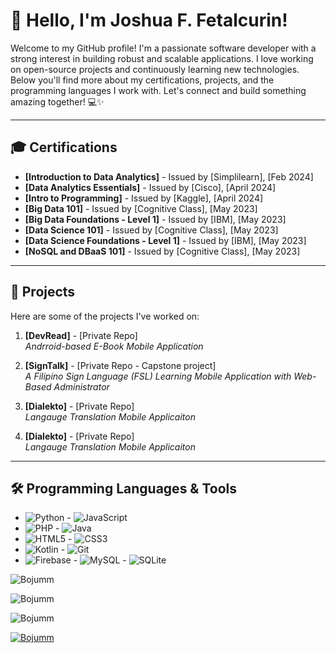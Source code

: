 # 👋 Hello, I'm Joshua F. Fetalcurin!

Welcome to my GitHub profile! I'm a passionate software developer with a strong interest in building robust and scalable applications. I love working on open-source projects and continuously learning new technologies. Below you'll find more about my certifications, projects, and the programming languages I work with. Let's connect and build something amazing together! 💻✨

---

## 🎓 Certifications

- **[Introduction to Data Analytics]** - Issued by [Simplilearn], [Feb 2024]
- **[Data Analytics Essentials]** - Issued by [Cisco], [April 2024]
- **[Intro to Programming]** - Issued by [Kaggle], [April 2024]
- **[Big Data 101]** - Issued by [Cognitive Class], [May 2023]
- **[Big Data Foundations - Level 1]** - Issued by [IBM], [May 2023]
- **[Data Science 101]** - Issued by [Cognitive Class], [May 2023]
- **[Data Science Foundations - Level 1]** - Issued by [IBM], [May 2023]
- **[NoSQL and DBaaS 101]** - Issued by [Cognitive Class], [May 2023]

---

## 🚀 Projects

Here are some of the projects I've worked on:

1. **[DevRead]** - [Private Repo]  
   _Andrroid-based E-Book Mobile Application_  

   
2. **[SignTalk]** - [Private Repo - Capstone project]  
   _A Filipino Sign Language (FSL) Learning Mobile Application with Web-Based Administrator_  
  

3. **[Dialekto]** - [Private Repo]  
   _Langauge Translation Mobile Applicaiton_  
  
4. **[Dialekto]** - [Private Repo]  
   _Langauge Translation Mobile Applicaiton_
   
---

## 🛠️ Programming Languages & Tools

- ![Python](https://img.shields.io/badge/-Python-3776AB?logo=python&logoColor=white&style=flat) - ![JavaScript](https://img.shields.io/badge/-JavaScript-F7DF1E?logo=javascript&logoColor=black&style=flat)
- ![PHP](https://img.shields.io/badge/-PHP-777BB4?logo=php&logoColor=white&style=flat) - ![Java](https://img.shields.io/badge/-Java-007396?logo=java&logoColor=white&style=flat)
- ![HTML5](https://img.shields.io/badge/-HTML5-E34F26?logo=html5&logoColor=white&style=flat) - ![CSS3](https://img.shields.io/badge/-CSS3-1572B6?logo=css3&logoColor=white&style=flat)
- ![Kotlin](https://img.shields.io/badge/-Kotlin-339933?logo=kotlin&logoColor=white&style=flat) - ![Git](https://img.shields.io/badge/-Git-F05032?logo=git&logoColor=white&style=flat)
- ![Firebase](https://img.shields.io/badge/-Firebase-FFCA28?logo=firebase&logoColor=white&style=flat) - ![MySQL](https://img.shields.io/badge/-MySQL-4479A1?logo=mysql&logoColor=white&style=flat) - ![SQLite](https://img.shields.io/badge/-SQLite-003B57?logo=sqlite&logoColor=white&style=flat)


<p><img align="center" src="https://github-readme-stats.vercel.app/api?username=Bojumm&show_icons=true&locale=en" alt="Bojumm" /></p>
<p><img align="center" src="https://github-readme-streak-stats.herokuapp.com/?user=Bojumm&" alt="Bojumm" /></p>
<p><img src="https://github-readme-stats.vercel.app/api/top-langs?username=Bojumm&show_icons=true&locale=en&layout=compact" alt="Bojumm" /></p>
<p><a href="https://github.com/ryo-ma/github-profile-trophy"><img src="https://github-profile-trophy.vercel.app/?username=Bojumm" alt="Bojumm" /></a></p>
